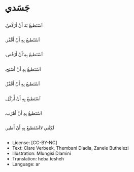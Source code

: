# جَسَدي

##
.اَسْتَطيعُ بَهَ أَنْ أَرْكُضْ

##
.اَسْتًطيعُ بِهِ أَنْ أَقْْفْز 

##
.اَسْتَطيعُ بِهِ َأَنْ أَرْقُص 

##
.اَسْتَطيعُ بِهٍ أَنْ أَسْبَح 

##
.اَسْتَطيعُ بِهِ أَنْ أَقْفْزْ 

##
.اَسْتَطيعُ بِهِ أَنْ أْركُل 

##
.اَسْتَطيعُ بِهِ أَنْ أَهْرُب

##
.لَكِنَّني لااَسْتَطيعُ بِهِ أَنْ أَطير

##
* License: [CC-BY-NC]
* Text: Clare Verbeek, Thembani Dladla, Zanele Buthelezi
* Illustration: Mlungisi Dlamini
* Translation: heba tesheh
* Language: ar
